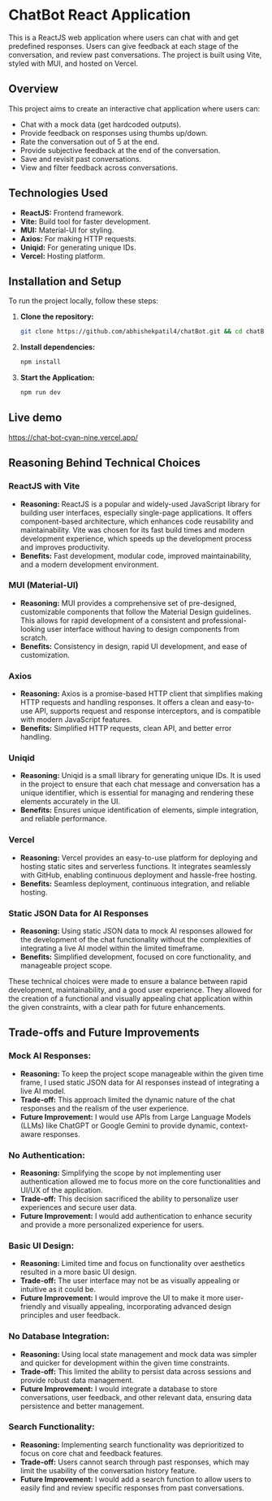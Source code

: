 # ChatBot React Application

This is a ReactJS web application where users can chat with and get predefined responses. Users can give feedback at each stage of the conversation, and review past conversations. The project is built using Vite, styled with MUI, and hosted on Vercel.

## Overview

This project aims to create an interactive chat application where users can:
- Chat with a mock data (get hardcoded outputs).
- Provide feedback on responses using thumbs up/down.
- Rate the conversation out of 5 at the end.
- Provide subjective feedback at the end of the conversation.
- Save and revisit past conversations.
- View and filter feedback across conversations.

## Technologies Used

- **ReactJS:** Frontend framework.
- **Vite:** Build tool for faster development.
- **MUI:** Material-UI for styling.
- **Axios:** For making HTTP requests.
- **Uniqid:** For generating unique IDs.
- **Vercel:** Hosting platform.

## Installation and Setup

To run the project locally, follow these steps:

1. **Clone the repository:**

   ```sh
   git clone https://github.com/abhishekpatil4/chatBot.git && cd chatBot
    ```
2. **Install dependencies:**

    ```sh
    npm install
    ```
2. **Start the Application:**

    ```sh
    npm run dev
    ```

## Live demo

https://chat-bot-cyan-nine.vercel.app/

## Reasoning Behind Technical Choices

### ReactJS with Vite

- **Reasoning:** ReactJS is a popular and widely-used JavaScript library for building user interfaces, especially single-page applications. It offers component-based architecture, which enhances code reusability and maintainability. Vite was chosen for its fast build times and modern development experience, which speeds up the development process and improves productivity.
- **Benefits:** Fast development, modular code, improved maintainability, and a modern development environment.

### MUI (Material-UI)

- **Reasoning:** MUI provides a comprehensive set of pre-designed, customizable components that follow the Material Design guidelines. This allows for rapid development of a consistent and professional-looking user interface without having to design components from scratch.
- **Benefits:** Consistency in design, rapid UI development, and ease of customization.

### Axios

- **Reasoning:** Axios is a promise-based HTTP client that simplifies making HTTP requests and handling responses. It offers a clean and easy-to-use API, supports request and response interceptors, and is compatible with modern JavaScript features.
- **Benefits:** Simplified HTTP requests, clean API, and better error handling.

### Uniqid

- **Reasoning:** Uniqid is a small library for generating unique IDs. It is used in the project to ensure that each chat message and conversation has a unique identifier, which is essential for managing and rendering these elements accurately in the UI.
- **Benefits:** Ensures unique identification of elements, simple integration, and reliable performance.

### Vercel

- **Reasoning:** Vercel provides an easy-to-use platform for deploying and hosting static sites and serverless functions. It integrates seamlessly with GitHub, enabling continuous deployment and hassle-free hosting.
- **Benefits:** Seamless deployment, continuous integration, and reliable hosting.

### Static JSON Data for AI Responses

- **Reasoning:** Using static JSON data to mock AI responses allowed for the development of the chat functionality without the complexities of integrating a live AI model within the limited timeframe.
- **Benefits:** Simplified development, focused on core functionality, and manageable project scope.

These technical choices were made to ensure a balance between rapid development, maintainability, and a good user experience. They allowed for the creation of a functional and visually appealing chat application within the given constraints, with a clear path for future enhancements.


## Trade-offs and Future Improvements

### Mock AI Responses:

- **Reasoning:** To keep the project scope manageable within the given time frame, I used static JSON data for AI responses instead of integrating a live AI model.
- **Trade-off:** This approach limited the dynamic nature of the chat responses and the realism of the user experience.
- **Future Improvement:** I would use APIs from Large Language Models (LLMs) like ChatGPT or Google Gemini to provide dynamic, context-aware responses.

### No Authentication:
- **Reasoning:** Simplifying the scope by not implementing user authentication allowed me to focus more on the core functionalities and UI/UX of the application.
- **Trade-off:** This decision sacrificed the ability to personalize user experiences and secure user data.
- **Future Improvement:** I would add authentication to enhance security and provide a more personalized experience for users.

### Basic UI Design:
- **Reasoning:** Limited time and focus on functionality over aesthetics resulted in a more basic UI design.
- **Trade-off:** The user interface may not be as visually appealing or intuitive as it could be.
- **Future Improvement:** I would improve the UI to make it more user-friendly and visually appealing, incorporating advanced design principles and user feedback.

### No Database Integration:
- **Reasoning:** Using local state management and mock data was simpler and quicker for development within the given time constraints.
- **Trade-off:** This limited the ability to persist data across sessions and provide robust data management.
- **Future Improvement:** I would integrate a database to store conversations, user feedback, and other relevant data, ensuring data persistence and better management.

### Search Functionality:
- **Reasoning:** Implementing search functionality was deprioritized to focus on core chat and feedback features.
- **Trade-off:** Users cannot search through past responses, which may limit the usability of the conversation history feature.
- **Future Improvement:** I would add a search function to allow users to easily find and review specific responses from past conversations.